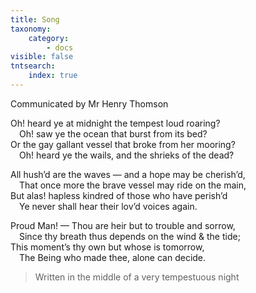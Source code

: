 ```yaml
---
title: Song
taxonomy:
    category:
        - docs
visible: false
tntsearch:
    index: true
---
```


<div class="author">Communicated by Mr Henry Thomson</div>

Oh! heard ye at midnight the tempest loud roaring?    
&emsp;Oh! saw ye the ocean that burst from its bed?    
Or the gay gallant vessel that broke from her mooring?    
&emsp;Oh! heard ye the wails, and the shrieks of the dead?    
  
All hush’d are the waves — and a hope may be cherish’d,    
&emsp;That once more the brave vessel may ride on the main,    
But alas! hapless kindred of those who have perish’d    
&emsp;Ye never shall hear their lov’d voices again.    
   
Proud Man! — Thou are heir but to trouble and sorrow,    
&emsp;Since thy breath thus depends on the wind & the tide;    
This moment’s thy own but whose is tomorrow,    
&emsp;The Being who made thee, alone can decide.    
  

> Written in the middle of a very tempestuous night

